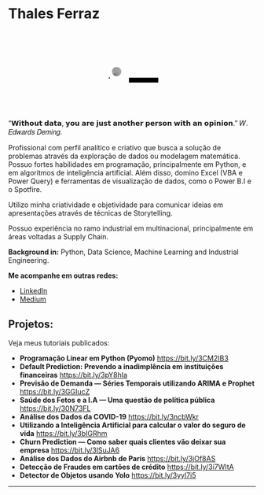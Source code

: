# Thales Ferraz
<p align="center"><img alt="Colaboratory logo" width="32%" src="https://github.com/FerrazThales/FerrazThales/blob/main/logo_gif.gif?raw=true"></p>
<p>
“𝗪𝗶𝘁𝗵𝗼𝘂𝘁 𝗱𝗮𝘁𝗮, 𝘆𝗼𝘂 𝗮𝗿𝗲 𝗷𝘂𝘀𝘁 𝗮𝗻𝗼𝘁𝗵𝗲𝗿 𝗽𝗲𝗿𝘀𝗼𝗻 𝘄𝗶𝘁𝗵 𝗮𝗻 𝗼𝗽𝗶𝗻𝗶𝗼𝗻.” 𝑊. 𝐸𝑑𝑤𝑎𝑟𝑑𝑠 𝐷𝑒𝑚𝑖𝑛𝑔.
</p>
<p>
Profissional com perfil analítico e criativo que busca a solução de problemas através da exploração de dados ou modelagem matemática. Possuo fortes habilidades em programação, principalmente em Python, e em algoritmos de inteligência artificial. Além disso, domino Excel (VBA e Power Query) e ferramentas de visualização de dados, como o Power B.I e o Spotfire.
</p>
<p>
Utilizo minha criatividade e objetividade para comunicar ideias em apresentações através de técnicas de Storytelling. 
</p>
Possuo experiência no ramo industrial em multinacional, principalmente em áreas voltadas a Supply Chain.

<p>

**Background in:** Python, Data Science, Machine Learning and Industrial Engineering.

**Me acompanhe em outras redes:**
* [LinkedIn](https://www.linkedin.com/in/thalesdefreitasferraz/)
* [Medium](https://thalesferraz.medium.com/)


## Projetos:
Veja meus tutoriais publicados:

* **Programação Linear em Python (Pyomo)** https://bit.ly/3CM2IB3
* **Default Prediction: Prevendo a inadimplência em instituições financeiras** https://bit.ly/3pY8hIa
* **Previsão de Demanda — Séries Temporais utilizando ARIMA e Prophet** https://bit.ly/3GGIucZ
* **Saúde dos Fetos e a I.A — Uma questão de política pública** https://bit.ly/30N73FL
* **Análise dos Dados da COVID-19** https://bit.ly/3ncbWkr
* **Utilizando a Inteligência Artificial para calcular o valor do seguro de vida** https://bit.ly/3bIGRhm
* **Churn Prediction — Como saber quais clientes vão deixar sua empresa** https://bit.ly/3lSuJA6
* **Análise dos Dados do Airbnb de Paris** https://bit.ly/3jOf8AS
* **Detecção de Fraudes em cartões de crédito** https://bit.ly/3i7WItA
* **Detector de Objetos usando Yolo** https://bit.ly/3yyl7i5

---

